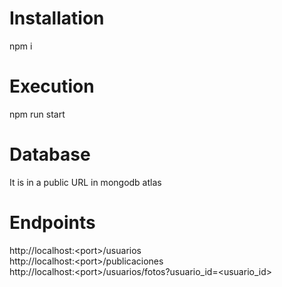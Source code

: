 # Installation

npm i

# Execution

npm run start

# Database

It is in a public URL in mongodb atlas

# Endpoints

http://localhost:\<port\>/usuarios \
http://localhost:\<port\>/publicaciones \
http://localhost:\<port\>/usuarios/fotos?usuario_id=<usuario_id>
